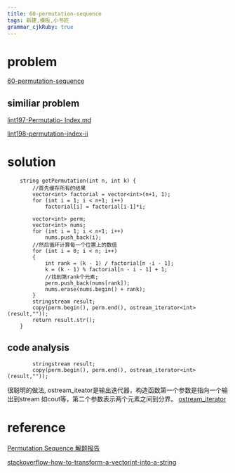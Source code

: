 ```yaml
---
title: 60-permutation-sequence
tags: 新建,模板,小书匠
grammar_cjkRuby: true
---
```



# problem
[60-permutation-sequence](https://leetcode.com/problems/permutation-sequence/#/description)

## similiar problem

[lint197-Permutatio- Index.md](https://github.com/DragonFive/Leetcode/blob/master/exhaustiveSearch/lint197-Permutatio-%20Index.md)

[lint198-permutation-index-ii](https://github.com/DragonFive/Leetcode/blob/master/exhaustiveSearch/lint198-permutation-index-ii.md)

# solution

```
    string getPermutation(int n, int k) {
        //首先缓存所有的结果
        vector<int> factorial = vector<int>(n+1, 1);
        for (int i = 1; i < n+1; i++)
            factorial[i] = factorial[i-1]*i;
        
        vector<int> perm;
        vector<int> nums;
        for (int i = 1; i < n+1; i++)
            nums.push_back(i);
        //然后循环计算每一个位置上的数值
        for (int i = 0; i < n; i++)
        {
            int rank = (k - 1) / factorial[n -i - 1];
            k = (k - 1) % factorial[n - i - 1] + 1;
            //找到第rank个元素;
            perm.push_back(nums[rank]);
            nums.erase(nums.begin() + rank);
        }
        stringstream result;
        copy(perm.begin(), perm.end(), ostream_iterator<int>(result,""));
        return result.str();
    }
```
## code analysis
```
        stringstream result;
        copy(perm.begin(), perm.end(), ostream_iterator<int>(result,""));
```
很聪明的做法, ostream_iteator是输出迭代器，构造函数第一个参数是指向一个输出到stream 如cout等，第二个参数表示两个元素之间到分界。
 [ostream_iterator](http://www.cplusplus.com/reference/iterator/ostream_iterator/ostream_iterator/)
# reference

[Permutation Sequence 解题报告](http://blog.sina.com.cn/s/blog_eb52001d0102v1ss.html)

[stackoverflow-how-to-transform-a-vectorint-into-a-string](http://stackoverflow.com/questions/2518979/how-to-transform-a-vectorint-into-a-string)
